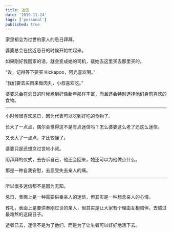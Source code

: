 ```yaml
---
title: 迷信
date: '2019-11-24'
tags: ['personal']
published: true
---
```


家里都会为过世的家人的忌日拜拜。

婆婆总会在接近忌日的时候开始忙起来。

如果刚好我回家的话，就会变成她的司机，载她去这里买去那里买的。

“诶，记得等下要买 Kickapoo，阿光喜欢喝。”

“我们要去买肉来做肉丸，小叔喜欢吃。”

婆婆总会在忌日的时候煮到好像新年那样丰富，而且还会特别选择他们身前喜欢的食物。

---

小时候很喜欢忌日，因为代表可以吃到好吃的食物了。

长大了一点点，偶尔会觉得这不是有点迷信吗？怎么婆婆这么老了还这么迷信。

又长大了一点点，才比较懂了。

婆婆只是还想念过世地小叔。

用拜拜的仪式，去告诉自己，他还会回来，她还可以为他做点什么。

那是一种自我安慰，去忍受失去亲人的痛。

---

所以很多迷信都不是因为无知。

忌日，表面上是一种需要供奉亲人的迷信，但其实是一种想念亲人的心情。

葬礼，表面上是要供奉刚过世的亲人，但其实是让大家有个理由互相陪伴，去熬过最难熬的这段日子。

逝者已去，迷信不是为了他们，而是为了让生者可以好好地活下去。
